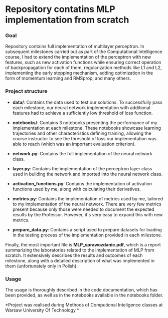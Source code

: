 # Repository contatins MLP implementation from scratch


### Goal 

Repository contains full implementation of multilayer perceptron. In subsequent milestones carried out as part of the Computational Intelligence course, I had to extend the implementation of the perceptron with new features, such as new activation functions while ensuring correct operation of backpropagation for each of them, regularization methods like L1 and L2, implementing the early stopping mechanism, adding optimization in the form of momentum learning and RMSprop, and many others.

### Project structure

- **data/**: Contains the data used to test our solutions. To successfully pass each milestone, our neural network implementation with additional features had to achieve a sufficiently low threshold of loss function.

- **notebooks/**: Contains 3 notebooks presenting the performance of my implementation at each milestone. These notebooks showcase learning trajectories and other characteristics defining training, allowing the course instructor to see the threshold of loss our implementation was able to reach (which was an important evaluation criterion).

- **network.py**: Contains the full implementation of the neural network class.

- **layer.py**: Contains the implementation of the perceptron layer class used in building the network and imported into the neural network class.

- **activation_functions.py**: Contains the implementation of activation functions used by me, along with calculating their derivatives.

- **metrics.py**: Contains the implementation of metrics used by me, tailored to my implementation of the neural network. There are very few metrics present because only those were needed to document the expected results by the Professor. However, it's very easy to expand this with new metrics.

- **prepare_data.py**: Contains a script used to prepare datasets for loading in the testing process of the implementation provided in each milestone.

Finally, the most important file is **MLP_sprawozdanie.pdf**, which is a report summarizing the laboratories related to the implementation of MLP from scratch. It extensively describes the results and outcomes of each milestone, along with a detailed description of what was implemented in them (unfortunately only in Polish).


### Usage

The usage is thoroughly described in the code documentation, which has been provided, as well as in the notebooks available in the notebooks folder.


*Project was realised during Methods of Computional Inteligence classes at Warsaw University Of Technology *
